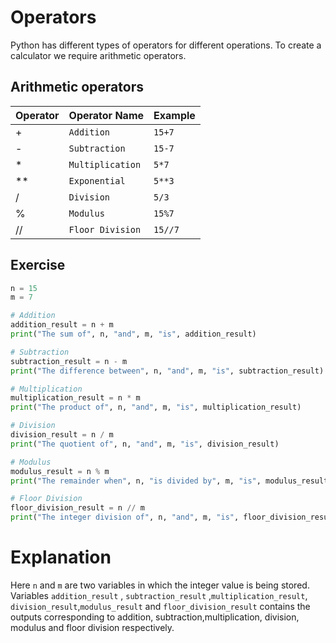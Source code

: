 # Operators
Python has different types of operators for different operations. To create a calculator we require arithmetic operators.

## Arithmetic operators

|Operator |Operator Name  |Example               |
|--|----------------------|----------------------|
|+ |`Addition`            |``` 15+7 ```          |
|- |`Subtraction`         |``` 15-7 ```          |
|* |`Multiplication`      |``` 5*7 ```           |
|**|`Exponential`         |``` 5**3 ```          |
|/ |`Division`            |``` 5/3 ```           |
|% |`Modulus`             |``` 15%7 ```          |
|//|`Floor Division`      |``` 15//7 ```         |

## Exercise
```python
n = 15
m = 7

# Addition
addition_result = n + m
print("The sum of", n, "and", m, "is", addition_result)

# Subtraction
subtraction_result = n - m
print("The difference between", n, "and", m, "is", subtraction_result)

# Multiplication
multiplication_result = n * m
print("The product of", n, "and", m, "is", multiplication_result)

# Division
division_result = n / m
print("The quotient of", n, "and", m, "is", division_result)

# Modulus
modulus_result = n % m
print("The remainder when", n, "is divided by", m, "is", modulus_result)

# Floor Division
floor_division_result = n // m
print("The integer division of", n, "and", m, "is", floor_division_result)

```
# Explanation
Here `n` and `m` are two variables in which the integer value is being stored. Variables `addition_result` , `subtraction_result` ,`multiplication_result`, `division_result`,`modulus_result` and `floor_division_result` contains the outputs corresponding to addition, subtraction,multiplication, division, modulus and floor division respectively.
